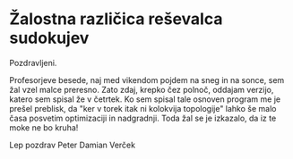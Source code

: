 # Žalostna različica reševalca sudokujev
Pozdravljeni. 

Profesorjeve besede, naj med vikendom pojdem na sneg in na sonce, sem žal vzel malce preresno. Zato zdaj, krepko čez polnoč, oddajam verzijo, katero sem spisal že v četrtek. Ko sem spisal tale osnoven program me je prešel preblisk, da "ker v torek itak ni kolokvija topologije" lahko še malo časa posvetim optimizaciji in nadgradnji. Toda žal se je izkazalo, da iz te moke ne bo kruha!

Lep pozdrav
Peter Damian Verček
